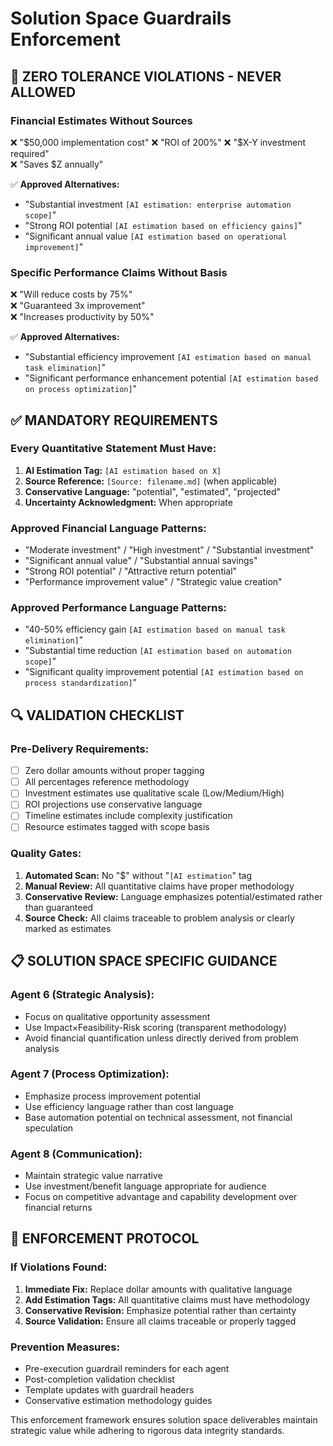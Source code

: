 # Solution Space Guardrails Enforcement

## 🚫 ZERO TOLERANCE VIOLATIONS - NEVER ALLOWED

### Financial Estimates Without Sources
❌ "$50,000 implementation cost"  
❌ "ROI of 200%"  
❌ "$X-Y investment required"  
❌ "Saves $Z annually"

✅ **Approved Alternatives:**
- "Substantial investment `[AI estimation: enterprise automation scope]`"
- "Strong ROI potential `[AI estimation based on efficiency gains]`" 
- "Significant annual value `[AI estimation based on operational improvement]`"

### Specific Performance Claims Without Basis
❌ "Will reduce costs by 75%"  
❌ "Guaranteed 3x improvement"  
❌ "Increases productivity by 50%"

✅ **Approved Alternatives:**
- "Substantial efficiency improvement `[AI estimation based on manual task elimination]`"
- "Significant performance enhancement potential `[AI estimation based on process optimization]`"

## ✅ MANDATORY REQUIREMENTS

### Every Quantitative Statement Must Have:
1. **AI Estimation Tag:** `[AI estimation based on X]`
2. **Source Reference:** `[Source: filename.md]` (when applicable)
3. **Conservative Language:** "potential", "estimated", "projected"
4. **Uncertainty Acknowledgment:** When appropriate

### Approved Financial Language Patterns:
- "Moderate investment" / "High investment" / "Substantial investment"  
- "Significant annual value" / "Substantial annual savings"
- "Strong ROI potential" / "Attractive return potential"
- "Performance improvement value" / "Strategic value creation"

### Approved Performance Language Patterns:
- "40-50% efficiency gain `[AI estimation based on manual task elimination]`"
- "Substantial time reduction `[AI estimation based on automation scope]`" 
- "Significant quality improvement potential `[AI estimation based on process standardization]`"

## 🔍 VALIDATION CHECKLIST

### Pre-Delivery Requirements:
- [ ] Zero dollar amounts without proper tagging
- [ ] All percentages reference methodology 
- [ ] Investment estimates use qualitative scale (Low/Medium/High)
- [ ] ROI projections use conservative language
- [ ] Timeline estimates include complexity justification
- [ ] Resource estimates tagged with scope basis

### Quality Gates:
1. **Automated Scan:** No "$" without "`[AI estimation`" tag
2. **Manual Review:** All quantitative claims have proper methodology
3. **Conservative Review:** Language emphasizes potential/estimated rather than guaranteed
4. **Source Check:** All claims traceable to problem analysis or clearly marked as estimates

## 📋 SOLUTION SPACE SPECIFIC GUIDANCE

### Agent 6 (Strategic Analysis):
- Focus on qualitative opportunity assessment
- Use Impact×Feasibility-Risk scoring (transparent methodology)
- Avoid financial quantification unless directly derived from problem analysis

### Agent 7 (Process Optimization):  
- Emphasize process improvement potential
- Use efficiency language rather than cost language
- Base automation potential on technical assessment, not financial speculation

### Agent 8 (Communication):
- Maintain strategic value narrative
- Use investment/benefit language appropriate for audience
- Focus on competitive advantage and capability development over financial returns

## 🚨 ENFORCEMENT PROTOCOL

### If Violations Found:
1. **Immediate Fix:** Replace dollar amounts with qualitative language
2. **Add Estimation Tags:** All quantitative claims must have methodology
3. **Conservative Revision:** Emphasize potential rather than certainty
4. **Source Validation:** Ensure all claims traceable or properly tagged

### Prevention Measures:
- Pre-execution guardrail reminders for each agent
- Post-completion validation checklist
- Template updates with guardrail headers
- Conservative estimation methodology guides

This enforcement framework ensures solution space deliverables maintain strategic value while adhering to rigorous data integrity standards.
